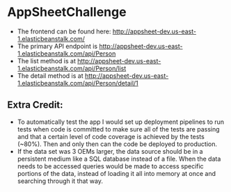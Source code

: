 # AppSheetChallenge
- The frontend can be found here: http://appsheet-dev.us-east-1.elasticbeanstalk.com/
- The primary API endpoint is http://appsheet-dev.us-east-1.elasticbeanstalk.com/api/Person 
- The list method is at http://appsheet-dev.us-east-1.elasticbeanstalk.com/api/Person/list 
- The detail method is at http://appsheet-dev.us-east-1.elasticbeanstalk.com/api/Person/detail/1

## Extra Credit: 
- To automatically test the app I would set up deployment pipelines to run tests when code is committed to make sure all of the tests are passing and that a certain level of code coverage is achieved by the tests (~80%). Then and only then can the code be deployed to production. 
- If the data set was 3 OEMs larger, the data source should be in a persistent medium like a SQL database instead of a file. When the data needs to be accessed queries would be made to access specific portions of the data, instead of loading it all into memory at once and searching through it that way.
